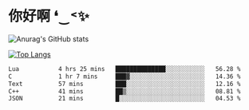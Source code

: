 # 你好啊 ❛‿˂✨

![Anurag's GitHub stats](https://github-readme-stats.vercel.app/api?username=ZombieFly&count_private=true&show_icons=true)

[![Top Langs](https://github-readme-stats.vercel.app/api/top-langs/?username=ZombieFly&layout=compact&count_private=true&hide=Ruby,makefile)](https://github.com/anuraghazra/github-readme-stats)

<!--START_SECTION:waka-->

```txt
Lua           4 hrs 25 mins   ██████████████░░░░░░░░░░░   56.28 %
C             1 hr 7 mins     ███▓░░░░░░░░░░░░░░░░░░░░░   14.36 %
Text          57 mins         ███░░░░░░░░░░░░░░░░░░░░░░   12.16 %
C++           41 mins         ██▒░░░░░░░░░░░░░░░░░░░░░░   08.81 %
JSON          21 mins         █░░░░░░░░░░░░░░░░░░░░░░░░   04.53 %
```

<!--END_SECTION:waka-->
